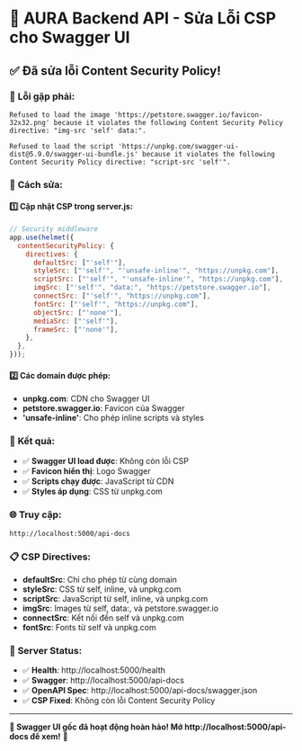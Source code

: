 # 🔧 AURA Backend API - Sửa Lỗi CSP cho Swagger UI

## ✅ **Đã sửa lỗi Content Security Policy!**

### 🚨 **Lỗi gặp phải:**
```
Refused to load the image 'https://petstore.swagger.io/favicon-32x32.png' because it violates the following Content Security Policy directive: "img-src 'self' data:".

Refused to load the script 'https://unpkg.com/swagger-ui-dist@5.9.0/swagger-ui-bundle.js' because it violates the following Content Security Policy directive: "script-src 'self'".
```

### 🔧 **Cách sửa:**

#### 1️⃣ **Cập nhật CSP trong server.js:**
```javascript
// Security middleware
app.use(helmet({
  contentSecurityPolicy: {
    directives: {
      defaultSrc: ["'self'"],
      styleSrc: ["'self'", "'unsafe-inline'", "https://unpkg.com"],
      scriptSrc: ["'self'", "'unsafe-inline'", "https://unpkg.com"],
      imgSrc: ["'self'", "data:", "https://petstore.swagger.io"],
      connectSrc: ["'self'", "https://unpkg.com"],
      fontSrc: ["'self'", "https://unpkg.com"],
      objectSrc: ["'none'"],
      mediaSrc: ["'self'"],
      frameSrc: ["'none'"],
    },
  },
}));
```

#### 2️⃣ **Các domain được phép:**
- **unpkg.com**: CDN cho Swagger UI
- **petstore.swagger.io**: Favicon của Swagger
- **'unsafe-inline'**: Cho phép inline scripts và styles

### 🎯 **Kết quả:**
- ✅ **Swagger UI load được**: Không còn lỗi CSP
- ✅ **Favicon hiển thị**: Logo Swagger
- ✅ **Scripts chạy được**: JavaScript từ CDN
- ✅ **Styles áp dụng**: CSS từ unpkg.com

### 🌐 **Truy cập:**
```
http://localhost:5000/api-docs
```

### 📋 **CSP Directives:**
- **defaultSrc**: Chỉ cho phép từ cùng domain
- **styleSrc**: CSS từ self, inline, và unpkg.com
- **scriptSrc**: JavaScript từ self, inline, và unpkg.com
- **imgSrc**: Images từ self, data:, và petstore.swagger.io
- **connectSrc**: Kết nối đến self và unpkg.com
- **fontSrc**: Fonts từ self và unpkg.com

### 🚀 **Server Status:**
- ✅ **Health**: http://localhost:5000/health
- ✅ **Swagger**: http://localhost:5000/api-docs
- ✅ **OpenAPI Spec**: http://localhost:5000/api-docs/swagger.json
- ✅ **CSP Fixed**: Không còn lỗi Content Security Policy

---

**🎉 Swagger UI gốc đã hoạt động hoàn hảo! Mở http://localhost:5000/api-docs để xem!** 🎉


